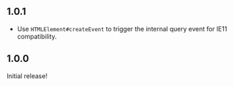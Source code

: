 ## 1.0.1

- Use `HTMLElement#createEvent` to trigger the internal query event for IE11
  compatibility.

## 1.0.0

Initial release!